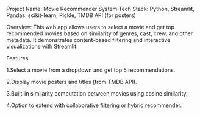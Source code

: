 Project Name: Movie Recommender System
Tech Stack: Python, Streamlit, Pandas, scikit-learn, Pickle, TMDB API (for posters)

Overview:
This web app allows users to select a movie and get top recommended movies based on similarity of genres, cast, crew, and other metadata. It demonstrates content-based filtering and interactive visualizations with Streamlit.

Features:

1.Select a movie from a dropdown and get top 5 recommendations.

2.Display movie posters and titles (from TMDB API).

3.Built-in similarity computation between movies using cosine similarity.

4.Option to extend with collaborative filtering or hybrid recommender.